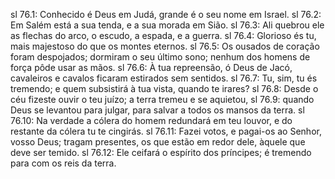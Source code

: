 sl 76.1: Conhecido é Deus em Judá, grande é o seu nome em Israel.
sl 76.2: Em Salém está a sua tenda, e a sua morada em Sião.
sl 76.3: Ali quebrou ele as flechas do arco, o escudo, a espada, e a guerra.
sl 76.4: Glorioso és tu, mais majestoso do que os montes eternos.
sl 76.5: Os ousados de coração foram despojados; dormiram o seu último sono; nenhum dos homens de força pôde usar as mãos.
sl 76.6: À tua repreensão, ó Deus de Jacó, cavaleiros e cavalos ficaram estirados sem sentidos.
sl 76.7: Tu, sim, tu és tremendo; e quem subsistirá à tua vista, quando te irares?
sl 76.8: Desde o céu fizeste ouvir o teu juízo; a terra tremeu e se aquietou,
sl 76.9: quando Deus se levantou para julgar, para salvar a todos os mansos da terra.
sl 76.10: Na verdade a cólera do homem redundará em teu louvor, e do restante da cólera tu te cingirás.
sl 76.11: Fazei votos, e pagai-os ao Senhor, vosso Deus; tragam presentes, os que estão em redor dele, àquele que deve ser temido.
sl 76.12: Ele ceifará o espírito dos príncipes; é tremendo para com os reis da terra.
